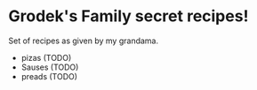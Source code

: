 # Grodek's Family secret recipes!

Set of recipes as given by my grandama.

- pizas (TODO)
- Sauses (TODO)
- preads (TODO)


